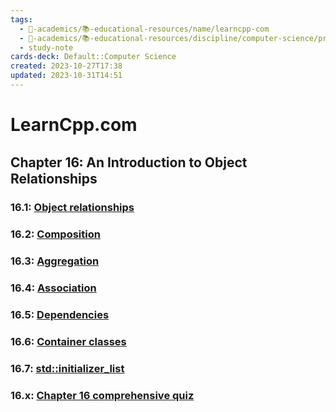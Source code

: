 ```yaml
---
tags:
  - 🔴-academics/📚-educational-resources/name/learncpp-com
  - 🔴-academics/📚-educational-resources/discipline/computer-science/programming-language/cpp
  - study-note
cards-deck: Default::Computer Science
created: 2023-10-27T17:38
updated: 2023-10-31T14:51
---
```


# LearnCpp.com

## Chapter 16꞉ An Introduction to Object Relationships

### 16.1: [Object relationships](https://www.learncpp.com/cpp-tutorial/object-relationships/)

### 16.2: [Composition](https://www.learncpp.com/cpp-tutorial/composition/)

### 16.3: [Aggregation](https://www.learncpp.com/cpp-tutorial/aggregation/)

### 16.4: [Association](https://www.learncpp.com/cpp-tutorial/association/)

### 16.5: [Dependencies](https://www.learncpp.com/cpp-tutorial/dependencies/)

### 16.6: [Container classes](https://www.learncpp.com/cpp-tutorial/container-classes/)

### 16.7: [std::initializer_list](https://www.learncpp.com/cpp-tutorial/stdinitializer_list/) 

### 16.x: [Chapter 16 comprehensive quiz](https://www.learncpp.com/cpp-tutorial/chapter-16-comprehensive-quiz/)
